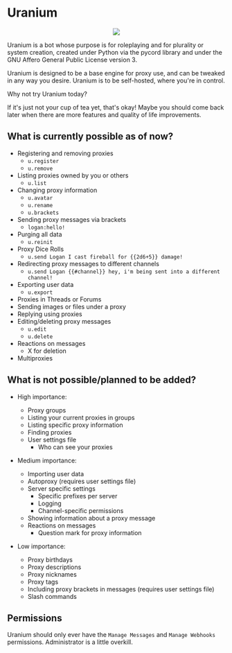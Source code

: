 # Uranium

<p align="center">
<img src="https://user-images.githubusercontent.com/121664679/213885228-339ba626-c546-4745-acad-6c7c13415a70.png" />
</p>

Uranium is a bot whose purpose is for roleplaying and for plurality or system creation, created under Python via the pycord library and under the GNU Affero General Public License version 3.

Uranium is designed to be a base engine for proxy use, and can be tweaked in any way you desire. Uranium is to be self-hosted, where you're in control.

Why not try Uranium today? 

If it's just not your cup of tea yet, that's okay! Maybe you should come back later when there are more features and quality of life improvements.

## What is currently possible as of now?
* Registering and removing proxies
    * `u.register`
    * `u.remove`
* Listing proxies owned by you or others
    * `u.list`
* Changing proxy information
    * `u.avatar`
    * `u.rename`
    * `u.brackets`
* Sending proxy messages via brackets
    * `logan:hello!`
* Purging all data
    * `u.reinit`
* Proxy Dice Rolls
    * `u.send Logan I cast fireball for {{2d6+5}} damage!`
* Redirecting proxy messages to different channels
    * `u.send Logan {{#channel}} hey, i'm being sent into a different channel!`
* Exporting user data
    * `u.export`
* Proxies in Threads or Forums
* Sending images or files under a proxy
* Replying using proxies
* Editing/deleting proxy messages
    * `u.edit`
    * `u.delete`
* Reactions on messages
    * X for deletion
* Multiproxies

## What is not possible/planned to be added?
* High importance:
    * Proxy groups
    * Listing your current proxies in groups
    * Listing specific proxy information
    * Finding proxies
    * User settings file
        * Who can see your proxies
    
* Medium importance:
    * Importing user data
    * Autoproxy (requires user settings file)
    * Server specific settings
        * Specific prefixes per server
        * Logging
        * Channel-specific permissions
    * Showing information about a proxy message
    * Reactions on messages
        * Question mark for proxy information

* Low importance:
    * Proxy birthdays
    * Proxy descriptions
    * Proxy nicknames
    * Proxy tags
    * Including proxy brackets in messages (requires user settings file)
    * Slash commands

## Permissions

Uranium should only ever have the `Manage Messages` and `Manage Webhooks` permissions. Administrator is a little overkill.